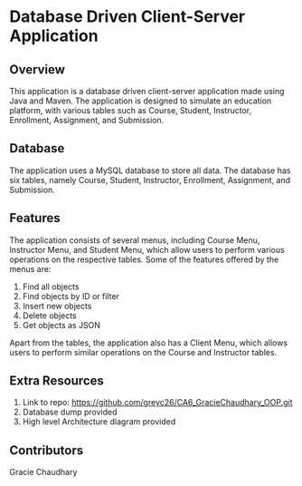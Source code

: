 # Database Driven Client-Server Application

## Overview

This application is a database driven client-server application made using Java and Maven. The application is designed to simulate an education platform, with various tables such as Course, Student, Instructor, Enrollment, Assignment, and Submission.

## Database
The application uses a MySQL database to store all data. The database has six tables, namely Course, Student, Instructor, Enrollment, Assignment, and Submission.

## Features
The application consists of several menus, including Course Menu, Instructor Menu, and Student Menu, which allow users to perform various operations on the respective tables. Some of the features offered by the menus are:

1. Find all objects
2. Find objects by ID or filter
3. Insert new objects
4. Delete objects
5. Get objects as JSON

Apart from the tables, the application also has a Client Menu, which allows users to perform similar operations on the Course and Instructor tables.

## Extra Resources

1. Link to repo: https://github.com/greyc26/CA6_GracieChaudhary_OOP.git
2. Database dump provided
3. High level Architecture diagram provided

## Contributors
Gracie Chaudhary

